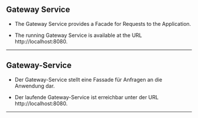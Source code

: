 ## Gateway Service

* The Gateway Service provides a Facade for Requests to the Application.

* The running Gateway Service is available at the URL http://localhost:8080.
___

## Gateway-Service

* Der Gateway-Service stellt eine Fassade für Anfragen an die Anwendung dar.
  
* Der laufende Gateway-Service ist erreichbar unter der URL http://localhost:8080.
___
